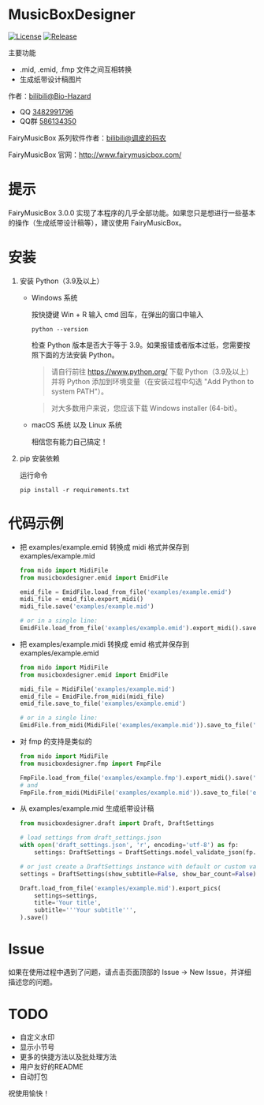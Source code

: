 # MusicBoxDesigner
[![License](https://img.shields.io/github/license/BiologyHazard/MusicBoxDesigner?style=flat-square)](https://github.com/BiologyHazard/MusicBoxDesigner/blob/main/LICENSE)
[![Release](https://img.shields.io/github/release/BiologyHazard/MusicBoxDesigner?style=flat-square)](https://github.com/Mrs4s/go-cqhttp/releases)


主要功能

- .mid, .emid, .fmp 文件之间互相转换
- 生成纸带设计稿图片

作者：[bilibili@Bio-Hazard](https://space.bilibili.com/37179776)
- QQ [3482991796](https://wpa.qq.com/msgrd?&uin=3482991796)
- QQ群 [586134350](https://qm.qq.com/cgi-bin/qm/qr?k=aM1lRdY9HvrQW3huC81hRmCQaE7CkyXh)

FairyMusicBox 系列软件作者：[bilibili@调皮的码农](https://space.bilibili.com/40962795)

FairyMusicBox 官网：http://www.fairymusicbox.com/


# 提示

FairyMusicBox 3.0.0 实现了本程序的几乎全部功能。如果您只是想进行一些基本的操作（生成纸带设计稿等），建议使用 FairyMusicBox。


# 安装

1. 安装 Python（3.9及以上）

    - Windows 系统

        按快捷键 Win + R 输入 cmd 回车，在弹出的窗口中输入
        ```
        python --version
        ```
        检查 Python 版本是否大于等于 3.9。如果报错或者版本过低，您需要按照下面的方法安装 Python。

        > 请自行前往 https://www.python.org/ 下载 Python（3.9及以上）并将 Python 添加到环境变量（在安装过程中勾选 "Add Python to system PATH"）。

        > 对大多数用户来说，您应该下载 Windows installer (64-bit)。

    - macOS 系统 以及 Linux 系统

        相信您有能力自己搞定！

1. pip 安装依赖

    运行命令
    ```
    pip install -r requirements.txt
    ```

# 代码示例

- 把 examples/example.emid 转换成 midi 格式并保存到 examples/example.mid

    ```python
    from mido import MidiFile
    from musicboxdesigner.emid import EmidFile

    emid_file = EmidFile.load_from_file('examples/example.emid')
    midi_file = emid_file.export_midi()
    midi_file.save('examples/example.mid')

    # or in a single line:
    EmidFile.load_from_file('examples/example.emid').export_midi().save('examples/example.mid')
    ```

- 把 examples/example.midi 转换成 emid 格式并保存到 examples/example.emid

    ```python
    from mido import MidiFile
    from musicboxdesigner.emid import EmidFile

    midi_file = MidiFile('examples/example.mid')
    emid_file = EmidFile.from_midi(midi_file)
    emid_file.save_to_file('examples/example.emid')

    # or in a single line:
    EmidFile.from_midi(MidiFile('examples/example.mid')).save_to_file('examples/example.emid')
    ```

- 对 fmp 的支持是类似的

    ```python
    from mido import MidiFile
    from musicboxdesigner.fmp import FmpFile

    FmpFile.load_from_file('examples/example.fmp').export_midi().save('examples/example.mid')
    # and
    FmpFile.from_midi(MidiFile('examples/example.mid')).save_to_file('examples/example.fmp')
    ```

- 从 examples/example.mid 生成纸带设计稿

    ```python
    from musicboxdesigner.draft import Draft, DraftSettings

    # load settings from draft_settings.json
    with open('draft_settings.json', 'r', encoding='utf-8') as fp:
        settings: DraftSettings = DraftSettings.model_validate_json(fp.read())

    # or just create a DraftSettings instance with default or custom values
    settings = DraftSettings(show_subtitle=False, show_bar_count=False)

    Draft.load_from_file('examples/example.mid').export_pics(
        settings=settings,
        title='Your title',
        subtitle='''Your subtitle''',
    ).save()
    ```


# Issue

如果在使用过程中遇到了问题，请点击页面顶部的 Issue -> New Issue，并详细描述您的问题。


# TODO

- 自定义水印
- 显示小节号
- 更多的快捷方法以及批处理方法
- 用户友好的README
- 自动打包

祝使用愉快！
